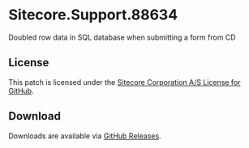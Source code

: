 # Sitecore.Support.88634
Doubled row data in SQL database when submitting a form from CD

## License  
This patch is licensed under the [Sitecore Corporation A/S License for GitHub](https://github.com/sitecoresupport/Sitecore.Support.88634/blob/master/LICENSE).  

## Download  
Downloads are available via [GitHub Releases](https://github.com/sitecoresupport/Sitecore.Support.88634/releases).  
